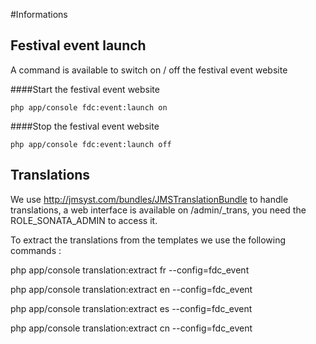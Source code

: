 #Informations

## Festival event launch

A command is available to switch on / off the festival event website

####Start the festival event website

    php app/console fdc:event:launch on

####Stop the festival event website

    php app/console fdc:event:launch off

## Translations

We use http://jmsyst.com/bundles/JMSTranslationBundle to handle translations, a web interface is available on /admin/_trans, you need the ROLE_SONATA_ADMIN to access it.

To extract the translations from the templates we use the following commands :

php app/console translation:extract fr --config=fdc_event

php app/console translation:extract en --config=fdc_event

php app/console translation:extract es --config=fdc_event

php app/console translation:extract cn --config=fdc_event